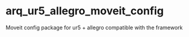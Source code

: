# arq_ur5_allegro_moveit_config
Moveit config package for ur5 + allegro compatible with the framework
